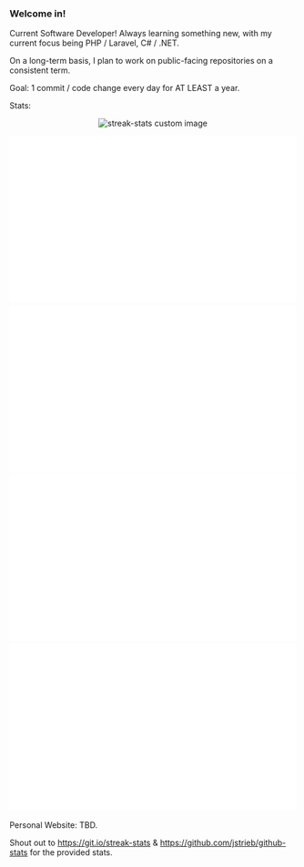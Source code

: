 ### Welcome in!

Current Software Developer! Always learning something new, with my current focus being PHP / Laravel,  C# / .NET.

On a long-term basis, I plan to work on public-facing repositories on a consistent term.

Goal: 1 commit / code change every day for AT LEAST a year.


Stats:
<p align="center"> <img src="https://streak-stats.demolab.com?user=13011brett&theme=javascript-dark&hide_border=true&date_format=j%20M%5B%20Y%5D" alt="streak-stats custom image"/></p>
<p align="center">
  <img src="https://raw.githubusercontent.com/13011brett/stats/master/generated/overview.svg#gh-dark-mode-only"/>
  <img src="https://raw.githubusercontent.com/13011brett/stats/master/generated/overview.svg#gh-light-mode-only"/>
  <img src="https://raw.githubusercontent.com/13011brett/stats/master/generated/languages.svg#gh-dark-mode-only"/>
  <img src="https://raw.githubusercontent.com/13011brett/stats/master/generated/languages.svg#gh-light-mode-only"/>
</p>



Personal Website: TBD.

Shout out to https://git.io/streak-stats & https://github.com/jstrieb/github-stats for the provided stats.
